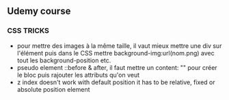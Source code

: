 ## Udemy course 

### CSS TRICKS 

- pour mettre des images à la même taille, il vaut mieux mettre une div sur l'élément puis dans le CSS mettre background-img:url(nom.png) avec tout les background-position etc. 
- pseudo element ::before & after, il faut mettre un content: "" pour créer le bloc puis rajouter les attributs qu'on veut 
- z index doesn't work with default position it has to be relative, fixed or absolute position element
